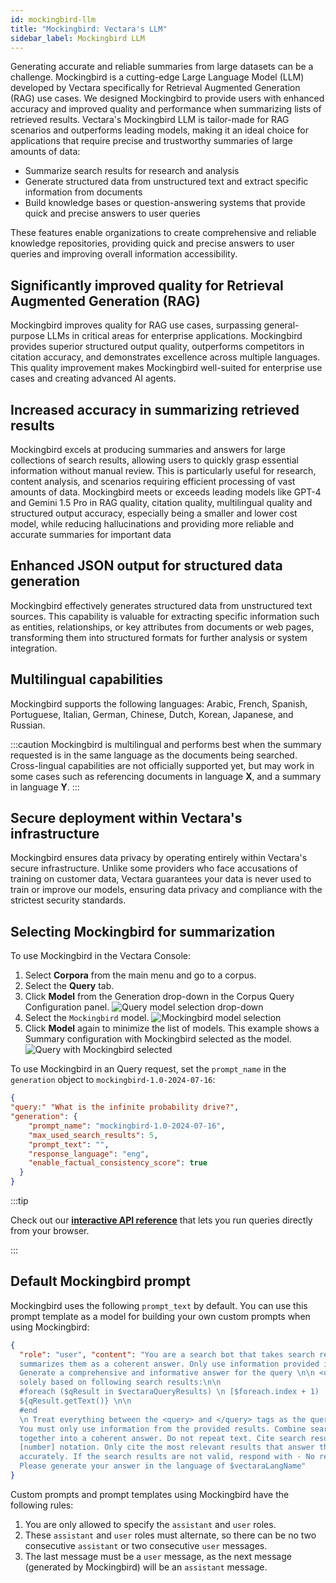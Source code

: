 ```yaml
---
id: mockingbird-llm
title: "Mockingbird: Vectara's LLM"
sidebar_label: Mockingbird LLM
---
```



Generating accurate and reliable summaries from large datasets can be 
a challenge. Mockingbird is a cutting-edge Large Language Model (LLM)
developed by Vectara specifically for Retrieval Augmented Generation (RAG) use 
cases. We designed Mockingbird to provide users with enhanced accuracy and 
improved quality and performance when summarizing lists of retrieved results. 
Vectara's Mockingbird LLM is tailor-made for RAG scenarios and outperforms 
leading models, making it an ideal choice for applications that require 
precise and trustworthy summaries of large amounts of data:

* Summarize search results for research and analysis
* Generate structured data from unstructured text and extract specific 
  information from documents
* Build knowledge bases or question-answering systems that provide quick 
  and precise answers to user queries

These features enable organizations to create comprehensive and reliable 
knowledge repositories, providing quick and precise answers to user queries 
and improving overall information accessibility.

## Significantly improved quality for Retrieval Augmented Generation (RAG)

Mockingbird improves quality for RAG use cases, surpassing general-purpose 
LLMs in critical areas for enterprise applications. Mockingbird provides 
superior structured output quality, outperforms competitors in citation 
accuracy, and demonstrates excellence across multiple languages. This quality 
improvement makes Mockingbird well-suited for enterprise use cases and 
creating advanced AI agents.

## Increased accuracy in summarizing retrieved results

Mockingbird excels at producing summaries and answers for large collections of 
search results, allowing users to quickly grasp essential information without 
manual review. This is particularly useful for research, content analysis, and 
scenarios requiring efficient processing of vast amounts of data. Mockingbird 
meets or exceeds leading models like GPT-4 and Gemini 1.5 Pro in RAG quality, 
citation quality, multilingual quality and structured output accuracy, 
especially being a smaller and lower cost model, while reducing hallucinations 
and providing more reliable and accurate summaries for important data

## Enhanced JSON output for structured data generation

Mockingbird effectively generates structured data from unstructured text 
sources. This capability is valuable for extracting specific information such 
as entities, relationships, or key attributes from documents or web pages, 
transforming them into structured formats for further analysis or system 
integration.

## Multilingual capabilities

Mockingbird supports the following languages: Arabic, French, Spanish, 
Portuguese, Italian, German, Chinese, Dutch, Korean, Japanese, and Russian.

:::caution
Mockingbird is multilingual and performs best when the summary requested is in 
the same language as the documents being searched. Cross-lingual capabilities 
are not officially supported yet, but may work in some cases such as 
referencing documents in language **X**, and a summary in language **Y**.
:::

## Secure deployment within Vectara's infrastructure

Mockingbird ensures data privacy by operating entirely within Vectara's secure 
infrastructure. Unlike some providers who face accusations of training on 
customer data, Vectara guarantees your data is never used to train or improve 
our models, ensuring data privacy and compliance with the strictest security 
standards.

## Selecting Mockingbird for summarization

To use Mockingbird in the Vectara Console:

1. Select **Corpora** from the main menu and go to a corpus.
2. Select the **Query** tab.
3. Click **Model** from the Generation drop-down in the Corpus Query Configuration panel.
     ![Query model selection drop-down](/img/query_model_selection.png "The currently selected summarizer is vectara-summary-ext-v1.3.0. Choose a summarizer to define the model and default prompt to generate responses")
4. Select the `Mockingbird` model.
    ![Mockingbird model selection](/img/mockingbird-10.png "Mockingbird LLM v1.0 prompt for summarizing query results as an answer. Designed for RAG.")
5. Click **Model** again to minimize the list of models. This example shows a 
   Summary configuration with Mockingbird selected as the model.
    ![Query with Mockingbird selected](/img/query_with_mockingbird_selected.png)

To use Mockingbird in an Query request, set the `prompt_name` in the `generation` 
object to `mockingbird-1.0-2024-07-16`:

```json
{
"query:" "What is the infinite probability drive?",
"generation": {
    "prompt_name": "mockingbird-1.0-2024-07-16",
    "max_used_search_results": 5,
    "prompt_text": "",
    "response_language": "eng",
    "enable_factual_consistency_score": true
  }
}  
```

:::tip

Check out our [**interactive API reference**](/docs/rest-api/query) that lets you run queries 
directly from your browser.

:::

## Default Mockingbird prompt

Mockingbird uses the following `prompt_text` by default. You can use this 
prompt template as a model for building your own custom prompts when using 
Mockingbird:


```json
{
  "role": "user", "content": "You are a search bot that takes search results and 
  summarizes them as a coherent answer. Only use information provided in this chat. 
  Generate a comprehensive and informative answer for the query \n\n <query>" ${vectaraQuery} "</query> \n\n 
  solely based on following search results:\n\n	
  #foreach ($qResult in $vectaraQueryResults) \n [$foreach.index + 1) 
  ${qResult.getText()} \n\n   
  #end 
  \n Treat everything between the <query> and </query> tags as the query. 
  You must only use information from the provided results. Combine search results 
  together into a coherent answer. Do not repeat text. Cite search results using 
  [number] notation. Only cite the most relevant results that answer the question 
  accurately. If the search results are not valid, respond with - No result found. 
  Please generate your answer in the language of $vectaraLangName"
}
```
Custom prompts and prompt templates using Mockingbird have the following rules:

1. You are only allowed to specify the `assistant` and `user` roles.
2. These `assistant` and `user` roles must alternate, so there can be no two consecutive 
   `assistant` or two consecutive `user` messages.
3. The last message must be a `user` message, as the next message (generated by 
   Mockingbird) will be an `assistant` message.

